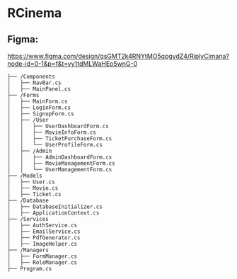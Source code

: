 # **RCinema**
## **Figma**:

https://www.figma.com/design/qsGMT2k4RNYtMO5qpgydZ4/RiplyCimana?node-id=0-1&p=f&t=vy1tdMLWaHEo5wnG-0

```
├── /Components
│   ├── NavBar.cs
│   ├── MainPanel.cs
├── /Forms
│   ├── MainForm.cs
│   ├── LoginForm.cs
│   ├── SignupForm.cs
│   ├── /User
│   │   ├── UserDashboardForm.cs
│   │   ├── MovieInfoForm.cs
│   │   ├── TicketPurchaseForm.cs
│   │   └── UserProfileForm.cs
│   ├── /Admin
│   │   ├── AdminDashboardForm.cs
│   │   ├── MovieManagementForm.cs
│   │   └── UserManagementForm.cs
├── /Models
│   ├── User.cs
│   ├── Movie.cs
│   ├── Ticket.cs
├── /Database
│   ├── DatabaseInitializer.cs
│   ├── ApplicationContext.cs
├── /Services
│   ├── AuthService.cs
│   ├── EmailService.cs
│   ├── PdfGenerator.cs
│   ├── ImageHelper.cs
├── /Managers
│   ├── FormManager.cs
│   ├── RoleManager.cs
├── Program.cs
```
